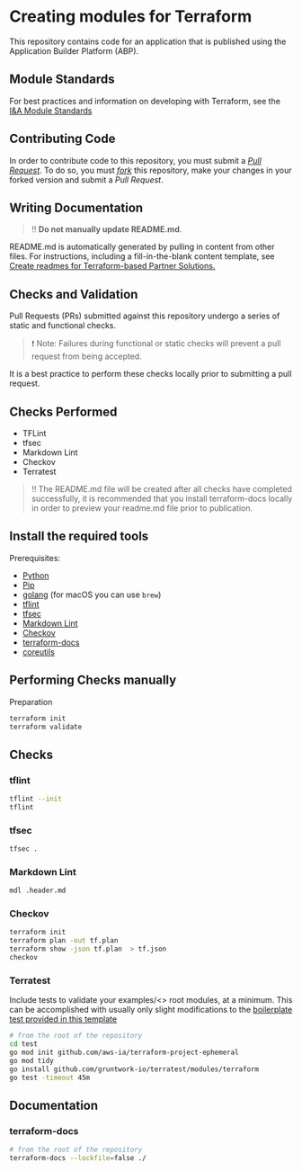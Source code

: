 # Creating modules for Terraform

This repository contains code for an application that is published using the Application Builder Platform (ABP).

## Module Standards

For best practices and information on developing with Terraform, see the [I&A Module Standards](https://aws-ia.github.io/standards-terraform/)

## Contributing Code

In order to contribute code to this repository, you must submit a *[Pull Request](https://docs.github.com/en/pull-requests/collaborating-with-pull-requests/proposing-changes-to-your-work-with-pull-requests/creating-a-pull-request)*. To do so, you must *[fork](https://docs.github.com/en/get-started/quickstart/fork-a-repo)* this repository, make your changes in your forked version and submit a *Pull Request*.

## Writing Documentation

> :bangbang: **Do not manually update README.md**.

README.md is automatically generated by pulling in content from other files. For instructions, including a fill-in-the-blank content template, see [Create readmes for Terraform-based Partner Solutions.](https://aws-ia-us-west-2.s3.us-west-2.amazonaws.com/docs/content/index.html#/lessons/8rpYWWL59M7dcS-NsjYmaISUu-L_UqEv)

## Checks and Validation

Pull Requests (PRs) submitted against this repository undergo a series of static and functional checks.

> :exclamation: Note: Failures during functional or static checks will prevent a pull request from being accepted.

It is a best practice to perform these checks locally prior to submitting a pull request.

## Checks Performed

- TFLint
- tfsec
- Markdown Lint
- Checkov
- Terratest

> :bangbang: The README.md file will be created after all checks have completed successfully, it is recommended that you install terraform-docs locally in order to preview your readme.md file prior to publication.

## Install the required tools

Prerequisites:

- [Python](https://docs.python.org/3/using/index.html)
- [Pip](https://pip.pypa.io/en/stable/installation/)
- [golang](https://go.dev/doc/install) (for macOS you can use `brew`)
- [tflint](https://github.com/terraform-linters/tflint)
- [tfsec](https://aquasecurity.github.io/tfsec/v1.0.11/)
- [Markdown Lint](https://github.com/markdownlint/markdownlint)
- [Checkov](https://www.checkov.io/2.Basics/Installing%20Checkov.html)
- [terraform-docs](https://github.com/terraform-docs/terraform-docs)
- [coreutils](https://www.gnu.org/software/coreutils/)

## Performing Checks manually

Preparation

```sh
terraform init
terraform validate
```

## Checks

### tflint

```sh
tflint --init
tflint
```

### tfsec

```sh
tfsec .
```

### Markdown Lint

```sh
mdl .header.md
```

### Checkov

```sh
terraform init
terraform plan -out tf.plan
terraform show -json tf.plan  > tf.json
checkov
```

### Terratest

Include tests to validate your examples/<> root modules, at a minimum. This can be accomplished with usually only slight modifications to the [boilerplate test provided in this template](./test/examples\_basic\_test.go)

```sh
# from the root of the repository
cd test
go mod init github.com/aws-ia/terraform-project-ephemeral
go mod tidy
go install github.com/gruntwork-io/terratest/modules/terraform
go test -timeout 45m
```

## Documentation

### terraform-docs

```sh
# from the root of the repository
terraform-docs --lockfile=false ./
```
